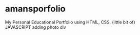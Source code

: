  # amansporfolio  
My Personal Educational Portfolio using HTML, CSS, (little bit of) JAVASCRIPT
adding photo div 
 
   

